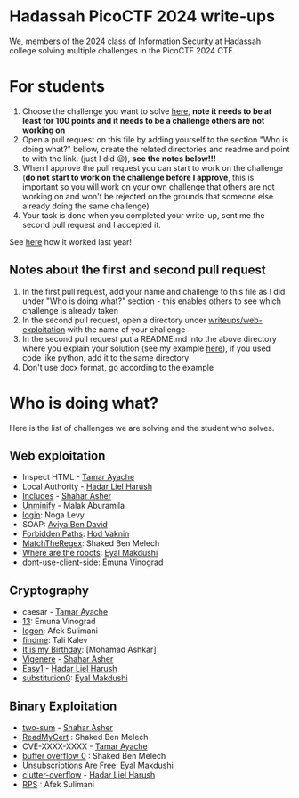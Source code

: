 # Hadassah PicoCTF 2024 write-ups

We, members of the 2024 class of Information Security at Hadassah college solving multiple challenges in the PicoCTF 2024 CTF.

# For students

1. Choose the challenge you want to solve [here](https://play.picoctf.org/practice?category=1&page=1), **note it needs to be at least for 100 points and it needs to be a challenge others are not working on**
2. Open a pull request on this file by adding yourself to the section "Who is doing what?" bellow, create the related directories and readme and point to with the link. (just I did 😉), **see **the notes **below**!!!****
3. When I approve the pull request you can start to work on the challenge (**do not start to work on the challenge before I approve**, this is important so you will work on your own challenge that others are not working on and won't be rejected on the grounds that someone else already doing the same challenge)
4. Your task is done when you completed your write-up, sent me the second pull request and I accepted it.

See [here](https://github.com/slashben/hadassah-picoctf-2023-writeups) how it worked last year!

## Notes about the first and second pull request
1. In the first pull request, add your name and challenge to this file as I did under "Who is doing what?" section - this enables others to see which challenge is already taken
2. In the second pull request, open a directory under [writeups/web-exploitation](/writeups/web-exploitation) with the name of your challenge
3. In the second pull request put a README.md into the above directory where you explain your solution (see my example [here](https://github.com/slashben/hadassah-picoctf-2023-writeups/tree/main/writeups/web-exploitation/GET%20aHEAD)), if you used code like python, add it to the same directory
4. Don't use docx format, go according to the example

# Who is doing what?

Here is the list of challenges we are solving and the student who solves.

## Web exploitation

* Inspect HTML - [Tamar Ayache](https://github.com/tamar-ayache)
* Local Authority - [Hadar Liel Harush](https://github.com/HadarLiel)
* [Includes](writeups/web-exploitation/Includes/) - [Shahar Asher](https://github.com/ShaharAshe)
* [Unminify](writeups/web-exploitation/Unminify) - Malak Aburamila
* [login](https://play.picoctf.org/practice?category=1&page=2): Noga Levy
* SOAP: [Aviya Ben David](https://github.com/aviya-ben-david) 
* [Forbidden Paths](writeups/web-exploitation/Forbidden%20Paths/): [Hod Vaknin](https://github.com/hodvak)
* [MatchTheRegex](writeups/web-exploitation/MatchTheRegex/): Shaked Ben Melech
* [Where are the robots](https://play.picoctf.org/practice/challenge/4?category=1&page=1): [Eyal Makdushi](https://github.com/eyalmakdushi)
* [dont-use-client-side](writeups/web-exploitation/dont-use-client-side): Emuna Vinograd

## Cryptography

* caesar - [Tamar Ayache](https://github.com/tamar-ayache)
* [13](https://play.picoctf.org/practice/challenge/62?category=2&page=1): Emuna Vinograd
* [logon](https://play.picoctf.org/practice/challenge/46?category=1&page=1): Afek Sulimani
* [findme](https://play.picoctf.org/practice/challenge/349?category=1&page=2): Tali Kalev
* [It is my Birthday](https://play.picoctf.org/practice?category=1&page=1): [Mohamad Ashkar]
* [Vigenere](writeups/web-exploitation/Vigenere/) - [Shahar Asher](https://github.com/ShaharAshe)
* [Easy1](https://play.picoctf.org/practice/challenge/43?search=Easy1) - [Hadar Liel Harush](https://github.com/hadarliel)
* [substitution0](https://play.picoctf.org/practice/challenge/307?category=2&page=2): [Eyal Makdushi](https://github.com/eyalmakdushi)

## Binary Exploitation

* [two-sum](writeups/web-exploitation/two-sum/) - [Shahar Asher](https://github.com/ShaharAshe)
* [ReadMyCert](https://play.picoctf.org/practice/challenge/367?category=2&page=3) : Shaked Ben Melech
* CVE-XXXX-XXXX  - [Tamar Ayache](https://github.com/tamar-ayache)
* [buffer overflow 0](https://play.picoctf.org/practice/challenge/257?category=6&page=1&solved=0) : Shaked Ben Melech
* [Unsubscriptions Are Free](https://play.picoctf.org/practice/challenge/187?category=6&page=1): [Eyal Makdushi](https://github.com/eyalmakdushi)
* [clutter-overflow](https://play.picoctf.org/practice/challenge/216?search=clutter-overflow) - [Hadar Liel Harush](https://github.com/hadarliel)
* [RPS](https://play.picoctf.org/practice/challenge/293?bookmarked=0&category=6&page=1&search=&solved=0) : Afek Sulimani
